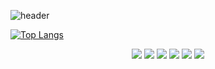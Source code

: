 ![header](https://capsule-render.vercel.app/api?type=wave&color=auto&height=300&section=header&text=capsule%20render&fontSize=90)

<!--타이틀 부분-->

[![Top Langs](https://github-readme-stats.vercel.app/api/top-langs/?username=ITfervor)](https://github.com/anuraghazra/github-readme-stats)

<div align=center>
<img src="https://img.shields.io/badge/Spring-6DB33F?style=flat&logo=spring&logoColor=white"/>
<img src=https://img.shields.io/badge/Java-ED8B00?style=for-the-badge&logo=openjdk&logoColor=white/>
<img src=https://img.shields.io/badge/C%23-239120?style=for-the-badge&logo=c-sharp&logoColor=white/>
<img src=https://img.shields.io/badge/C%2B%2B-00599C?style=for-the-badge&logo=c%2B%2B&logoColor=white/>
<img src=https://img.shields.io/badge/Spring-6DB33F?style=for-the-badge&logo=spring&logoColor=white/>
<img src=https://img.shields.io/badge/ts--node-3178C6?style=for-the-badge&logo=ts-node&logoColor=white/>
</div>

